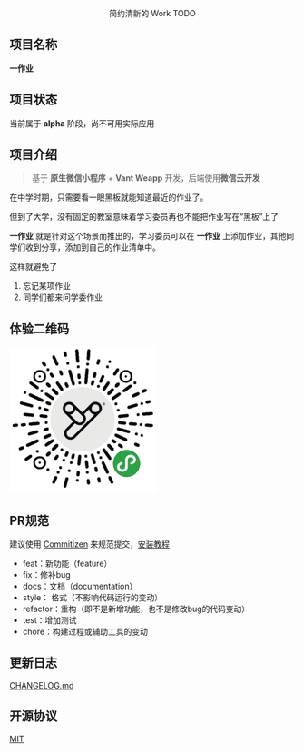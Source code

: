 <p align="center">
    简约清新的 Work TODO 
</p>



## 项目名称

**一作业**



## 项目状态

当前属于 **alpha** 阶段，尚不可用实际应用



## 项目介绍

> 基于 **原生微信小程序** + **Vant Weapp** 开发，后端使用**微信云开发**



在中学时期，只需要看一眼黑板就能知道最近的作业了。

但到了大学，没有固定的教室意味着学习委员再也不能把作业写在“黑板”上了

**一作业** 就是针对这个场景而推出的，学习委员可以在 **一作业** 上添加作业，其他同学们收到分享，添加到自己的作业清单中。

这样就避免了

1. 忘记某项作业
2. 同学们都来问学委作业

## 体验二维码

![](/QRCode.png)





## PR规范

建议使用 [Commitizen](https://github.com/commitizen/cz-cli) 来规范提交，[安装教程](https://segmentfault.com/a/1190000020924364)

- feat：新功能（feature）
- fix：修补bug
- docs：文档（documentation）
- style： 格式（不影响代码运行的变动）
- refactor：重构（即不是新增功能，也不是修改bug的代码变动）
- test：增加测试
- chore：构建过程或辅助工具的变动



## 更新日志

[CHANGELOG.md](https://github.com/moreant/one-work/blob/master/CHANGELOG.md)



## 开源协议

[MIT](LICENSE)
